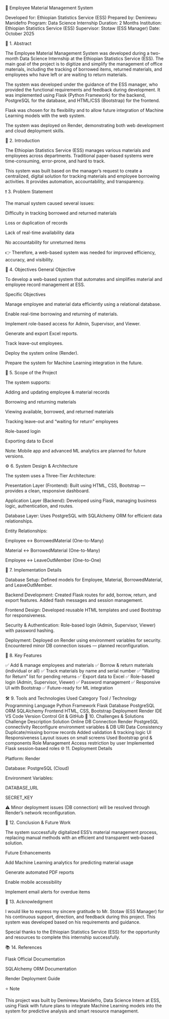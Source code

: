🧾 Employee Material Management System

Developed for: Ethiopian Statistics Service (ESS)
Prepared by: Demirewu Manidefro
Program: Data Science Internship
Duration: 2 Months
Institution: Ethiopian Statistics Service (ESS)
Supervisor: Stotaw (ESS Manager)
Date: October 2025

📘 1. Abstract

The Employee Material Management System was developed during a two-month Data Science Internship at the Ethiopian Statistics Service (ESS).
The main goal of the project is to digitize and simplify the management of office materials, including the tracking of borrowed items, returned materials, and employees who have left or are waiting to return materials.

The system was developed under the guidance of the ESS manager, who provided the functional requirements and feedback during development.
It was implemented using Flask (Python Framework) for the backend, PostgreSQL for the database, and HTML/CSS (Bootstrap) for the frontend.

Flask was chosen for its flexibility and to allow future integration of Machine Learning models with the web system.

The system was deployed on Render, demonstrating both web development and cloud deployment skills.

🏢 2. Introduction

The Ethiopian Statistics Service (ESS) manages various materials and employees across departments.
Traditional paper-based systems were time-consuming, error-prone, and hard to track.

This system was built based on the manager’s request to create a centralized, digital solution for tracking materials and employee borrowing activities.
It provides automation, accountability, and transparency.

❗ 3. Problem Statement

The manual system caused several issues:

Difficulty in tracking borrowed and returned materials

Loss or duplication of records

Lack of real-time availability data

No accountability for unreturned items

👉 Therefore, a web-based system was needed for improved efficiency, accuracy, and visibility.

🎯 4. Objectives
General Objective

To develop a web-based system that automates and simplifies material and employee record management at ESS.

Specific Objectives

Manage employee and material data efficiently using a relational database.

Enable real-time borrowing and returning of materials.

Implement role-based access for Admin, Supervisor, and Viewer.

Generate and export Excel reports.

Track leave-out employees.

Deploy the system online (Render).

Prepare the system for Machine Learning integration in the future.

🧭 5. Scope of the Project

The system supports:

Adding and updating employee & material records

Borrowing and returning materials

Viewing available, borrowed, and returned materials

Tracking leave-out and “waiting for return” employees

Role-based login

Exporting data to Excel

Note: Mobile app and advanced ML analytics are planned for future versions.

⚙️ 6. System Design & Architecture

The system uses a Three-Tier Architecture:

Presentation Layer (Frontend):
Built using HTML, CSS, Bootstrap — provides a clean, responsive dashboard.

Application Layer (Backend):
Developed using Flask, managing business logic, authentication, and routes.

Database Layer:
Uses PostgreSQL with SQLAlchemy ORM for efficient data relationships.

Entity Relationships:

Employee ↔ BorrowedMaterial (One-to-Many)

Material ↔ BorrowedMaterial (One-to-Many)

Employee ↔ LeaveOutMember (One-to-One)

🧩 7. Implementation Details

Database Setup:
Defined models for Employee, Material, BorrowedMaterial, and LeaveOutMember.

Backend Development:
Created Flask routes for add, borrow, return, and export features.
Added flash messages and session management.

Frontend Design:
Developed reusable HTML templates and used Bootstrap for responsiveness.

Security & Authentication:
Role-based login (Admin, Supervisor, Viewer) with password hashing.

Deployment:
Deployed on Render using environment variables for security.
Encountered minor DB connection issues — planned reconfiguration.

🚀 8. Key Features

✅ Add & manage employees and materials
✅ Borrow & return materials (individual or all)
✅ Track materials by name and serial number
✅ “Waiting for Return” list for pending returns
✅ Export data to Excel
✅ Role-based login (Admin, Supervisor, Viewer)
✅ Password management
✅ Responsive UI with Bootstrap
✅ Future-ready for ML integration

🛠️ 9. Tools and Technologies Used
Category	Tool / Technology
Programming Language	Python
Framework	Flask
Database	PostgreSQL
ORM	SQLAlchemy
Frontend	HTML, CSS, Bootstrap
Deployment	Render
IDE	VS Code
Version Control	Git & GitHub
🧠 10. Challenges & Solutions
Challenge	Description	Solution
Online DB Connection	Render PostgreSQL connectivity	Reconfigure environment variables & DB URI
Data Consistency	Duplicate/missing borrow records	Added validation & tracking logic
UI Responsiveness	Layout issues on small screens	Used Bootstrap grid & components
Role Management	Access restriction by user	Implemented Flask session-based roles
🌐 11. Deployment Details

Platform: Render

Database: PostgreSQL (Cloud)

Environment Variables:

DATABASE_URL

SECRET_KEY

⚠️ Minor deployment issues (DB connection) will be resolved through Render’s network reconfiguration.

🏁 12. Conclusion & Future Work

The system successfully digitalized ESS’s material management process, replacing manual methods with an efficient and transparent web-based solution.

Future Enhancements

Add Machine Learning analytics for predicting material usage

Generate automated PDF reports

Enable mobile accessibility

Implement email alerts for overdue items

🙏 13. Acknowledgment

I would like to express my sincere gratitude to Mr. Stotaw (ESS Manager) for his continuous support, direction, and feedback during this project.
This system was developed based on his requirements and guidance.

Special thanks to the Ethiopian Statistics Service (ESS) for the opportunity and resources to complete this internship successfully.

📚 14. References

Flask Official Documentation

SQLAlchemy ORM Documentation

Render Deployment Guide

⭐ Note

This project was built by Demirewu Manidefro, Data Science Intern at ESS, using Flask with future plans to integrate Machine Learning models into the system for predictive analysis and smart resource management.
